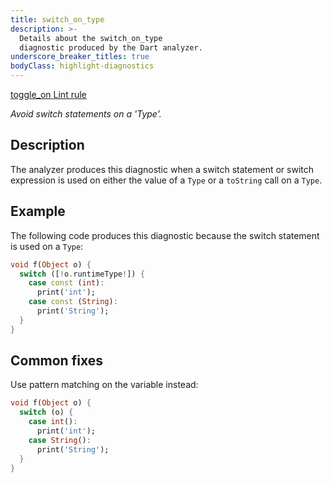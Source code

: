 ```yaml
---
title: switch_on_type
description: >-
  Details about the switch_on_type
  diagnostic produced by the Dart analyzer.
underscore_breaker_titles: true
bodyClass: highlight-diagnostics
---
```


<div class="tags">
  <a class="tag-label"
      href="/tools/linter-rules/switch_on_type"
      title="Learn about the lint rule that enables this diagnostic."
      aria-label="Learn about the lint rule that enables this diagnostic."
      target="_blank">
    <span class="material-symbols" aria-hidden="true">toggle_on</span>
    <span>Lint rule</span>
  </a>
</div>

_Avoid switch statements on a 'Type'._

## Description

The analyzer produces this diagnostic when a switch statement or switch
expression is used on either the value of a `Type` or a `toString` call
on a `Type`.

## Example

The following code produces this diagnostic because the switch statement
is used on a `Type`:

```dart
void f(Object o) {
  switch ([!o.runtimeType!]) {
    case const (int):
      print('int');
    case const (String):
      print('String');
  }
}
```

## Common fixes

Use pattern matching on the variable instead:

```dart
void f(Object o) {
  switch (o) {
    case int():
      print('int');
    case String():
      print('String');
  }
}
```
